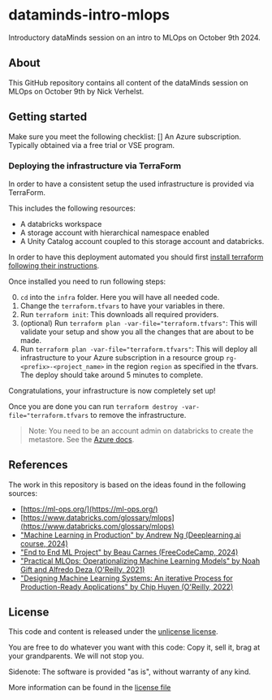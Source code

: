 # dataminds-intro-mlops

Introductory dataMinds session on an intro to MLOps on October 9th 2024.

## About

This GitHub repository contains all content of the dataMinds session on MLOps on October 9th by Nick Verhelst.

## Getting started

Make sure you meet the following checklist:
[] An Azure subscription. Typically obtained via a free trial or VSE program.

### Deploying the infrastructure via TerraForm

In order to have a consistent setup the used infrastructure is provided via TerraForm.

This includes the following resources:

- A databricks workspace
- A storage account with hierarchical namespace enabled
- A Unity Catalog account coupled to this storage account and databricks.

In order to have this deployment automated you should first [install terraform following their instructions](https://developer.hashicorp.com/terraform/tutorials/azure-get-started/install-cli).

Once installed you need to run following steps:

0. `cd` into the `infra` folder. Here you will have all needed code.
1. Change the `terraform.tfvars` to have your variables in there.
2. Run `terraform init`: This downloads all required providers.
3. (optional) Run `terraform plan -var-file="terraform.tfvars"`: This will validate your setup and show you all the changes that are about to be made.
4. Run `terraform plan -var-file="terraform.tfvars"`: This will deploy all infrastructure to your Azure subscription in a resource group `rg-<prefix>-<project_name>` in the region `region` as specified in the tfvars. The deploy should take around 5 minutes to complete.

Congratulations, your infrastructure is now completely set up!

Once you are done you can run `terraform destroy -var-file="terraform.tfvars` to remove the infrastructure.

> Note: You need to be an account admin on databricks to create the metastore. See the [Azure docs](https://learn.microsoft.com/en-us/azure/databricks/data-governance/unity-catalog/automate).

## References

The work in this repository is based on the ideas found in the following sources:

- [https://ml-ops.org/](https://ml-ops.org/)
- [https://www.databricks.com/glossary/mlops](https://www.databricks.com/glossary/mlops)
- ["Machine Learning in Production" by Andrew Ng (Deeplearning.ai course, 2024)](https://www.deeplearning.ai/courses/machine-learning-in-production/)
- ["End to End ML Project" by Beau Carnes (FreeCodeCamp, 2024)](https://www.freecodecamp.org/news/end-to-end-machine-learning-course-project/)
- ["Practical MLOps: Operationalizing Machine Learning Models" by Noah Gift and Alfredo Deza (O'Reilly, 2021)](https://www.amazon.com.be/-/nl/Noah-Gift/dp/1098103017/ref=asc_df_1098103017/?tag=begogshpadd0d-21&linkCode=df0&hvadid=633419933432&hvpos=&hvnetw=g&hvrand=305839029236270021&hvpone=&hvptwo=&hvqmt=&hvdev=c&hvdvcmdl=&hvlocint=&hvlocphy=9197420&hvtargid=pla-1271564395438&psc=1&mcid=8c2c3d289d9532fa978d3fc042e1a9be)
- ["Designing Machine Learning Systems: An iterative Process for Production-Ready Applications" by Chip Huyen (O'Reilly, 2022)](https://www.amazon.com.be/-/en/Chip-Huyen/dp/1098107969/ref=asc_df_1098107969/?tag=begogshpadde-21&linkCode=df0&hvadid=633334843431&hvpos=&hvnetw=g&hvrand=305839029236270021&hvpone=&hvptwo=&hvqmt=&hvdev=c&hvdvcmdl=&hvlocint=&hvlocphy=9197420&hvtargid=pla-1688018801992&psc=1&mcid=e369280fea543b5f9a3941f71e3bba2f)

## License

This code and content is released under the [unlicense license](https://unlicense.org/).

You are free to do whatever you want with this code: Copy it, sell it, brag at your grandparents. We will not stop you.

Sidenote: The software is provided "as is", without warranty of any kind.

More information can be found in the [license file](LICENSE.md)
